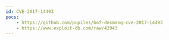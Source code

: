 ```yaml
---
id: CVE-2017-14493
pocs:
    - https://github.com/pupiles/bof-dnsmasq-cve-2017-14493
    - https://www.exploit-db.com/raw/42943
---
```


